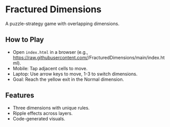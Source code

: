 # Fractured Dimensions
A puzzle-strategy game with overlapping dimensions.

## How to Play
- Open `index.html` in a browser (e.g., https://raw.githubusercontent.com/<your-username>/FracturedDimensions/main/index.html).
- Mobile: Tap adjacent cells to move.
- Laptop: Use arrow keys to move, 1-3 to switch dimensions.
- Goal: Reach the yellow exit in the Normal dimension.

## Features
- Three dimensions with unique rules.
- Ripple effects across layers.
- Code-generated visuals.
